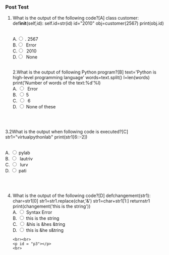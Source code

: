 ### Post Test

1. What is the output of the following code?[A]
   class customer:
   def**init**(self,id):
   self.id=str(id)
   id="2010"
   obj=customer(2567)
   print(obj.id)

      <br>
      A.<input type="radio" name="but" id="rb11" onclick="click1();">&nbsp;. 2567
      <br>
      B.<input type="radio" name="but" id="rb12" onclick="click1();">&nbsp; Error
      <br>
      C.<input type="radio" name="but" id="rb13" onclick="click1();">&nbsp; 2010
      <br>
      D.<input type="radio" name="but" id="rb14" onclick="click1();">&nbsp; None
      <br>
      <p id = "p1"></p>
      <br>
   2.What is the output of following Python program?[B]
   text='Python is high-level programming language'
   words=text.split()
   l=len(words)
   print('Number of words of the text:%d'%l)
      <br>
      A. <input type="radio" name="but2" id="rb21" onclick="click2();">&nbsp; Error
      <br>
      B. <input type="radio" name="but2" id="rb22" onclick="click2();">&nbsp;5
      <br>
      C. <input type="radio" name="but2" id="rb23" onclick="click2();">&nbsp; 6
      <br>
      D. <input type="radio" name="but2" id="rb24" onclick="click2();">&nbsp;None of these
      <br><br>
      <p id = "p2"></p>
      <br>

3.2What is the output when following code is executed?[C]
str1="virtualpythonlab"
print(str1[6::-2])

<br>
A. <input type="radio" name="but4" id="rb41" onclick="click4();">&nbsp;pylab
<br>
B. <input type="radio" name="but4" id="rb42" onclick="click4();">&nbsp; lautriv
<br>
C. <input type="radio" name="but4" id="rb43" onclick="click4();">&nbsp; lurv
<br>
D. <input type="radio" name="but4" id="rb44" onclick="click4();">&nbsp;pati
<br><br>
<p id = "p4"></p>
<br>

4.  What is the output of the following code?[D]
    defchangement(str1):
    char=str1[0]
    str1=str1.replace(char,'&')
    str1=char+str1[1:]
    returnstr1
    print(changement('this is the string'))
    <br>
    A. <input type="radio" name="but3" id="rb31" onclick="click3();">&nbsp;Syntax Error
    <br>
    B. <input type="radio" name="but3" id="rb32" onclick="click3();">&nbsp;this is the string
    <br>
    C. <input type="radio" name="but3" id="rb33" onclick="click3();">&nbsp;&his is &hes &tring
    <br>
    D. <input type="radio" name="but3" id="rb34" onclick="click3();">&nbsp;this is &he s&tring

        <br><br>
        <p id = "p3"></p>
        <br>
